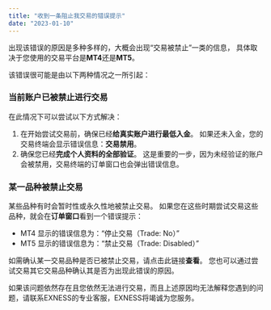 ```yaml
---
title: "收到一条阻止我交易的错误提示"
date: "2023-01-10"
---
```


出现该错误的原因是多种多样的，大概会出现“交易被禁止”一类的信息， 具体取决于您使用的交易平台是**MT4**还是**MT5**。

该错误很可能是由以下两种情况之一所引起：

### 当前账户已被禁止进行交易

在此情况下可以尝试以下方式解决：

1. 在开始尝试交易前，确保已经**给真实账户进行最低入金**。 如果还未入金，您的交易终端会显示错误信息：**交易禁用**。
2. 确保您已经**完成个人资料的全部验证**。 这是重要的一步，因为未经验证的账户会被禁用，交易终端的订单窗口也会弹出错误信息。

### 某一品种被禁止交易

某些品种有时会暂时性或永久性地被禁止交易。 如果您在这些时期尝试交易这些品种，就会在**订单窗口**看到一个错误提示：

- MT4 显示的错误信息为：“停止交易（Trade: No）”
- MT5 显示的错误信息为：“禁止交易（Trade: Disabled）”

如需确认某一交易品种是否已被禁止交易，请点击此链接**查看**。 您也可以通过尝试交易其它交易品种确认其是否为出现此错误的原因。

如果该问题依然存在且您依然无法进行交易，而且上述原因均无法解释您遇到的问题，请联系EXNESS的专业客服，EXNESS将竭诚为您服务。
